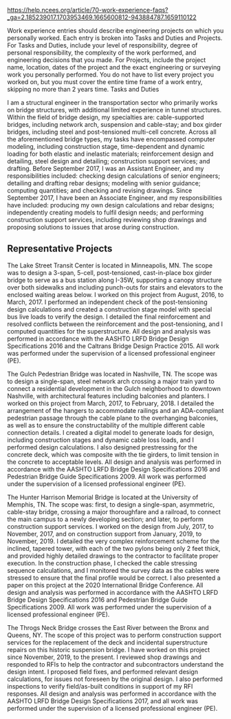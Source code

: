 https://help.ncees.org/article/70-work-experience-faqs?_ga=2.185239017.1703953469.1665600812-943884787.1659110122 

Work experience entries should describe engineering projects on which you personally worked. Each entry is broken into Tasks and Duties and Projects.
For Tasks and Duties, include your level of responsibility, degree of personal responsibility, the complexity of the work performed, and engineering decisions that you made.
For Projects, include the project name, location, dates of the project and the exact engineering or surveying work you personally performed.  You do not have to list every project you worked on, but you must cover the entire time frame of a work entry, skipping no more than 2 years time.
Tasks and Duties

I am a structural engineer in the transportation sector who primarily works on bridge structures, with additional limited experience in tunnel structures. Within the field of bridge design, my specialties are: cable-supported bridges, including network arch, suspension and cable-stay; and box girder bridges, including steel and post-tensioned multi-cell concrete. Across all the aforementioned bridge types, my tasks have encompassed computer modeling, including construction stage, time-dependent and dynamic loading for both elastic and inelastic materials; reinforcement design and detailing, steel design and detailing; construction support services; and drafting. Before September 2017, I was an Assistant Engineer, and my responsibilities included: checking design calculations of senior engineers; detailing and drafting rebar designs; modeling with senior guidance; computing quantities; and checking and revising drawings. Since September 2017, I have been an Associate Engineer, and my responsibilities have included: producing my own design calculations and rebar designs; independently creating models to fulfil design needs; and performing construction support services, including reviewing shop drawings and proposing solutions to issues that arose during construction.

## Representative Projects

The Lake Street Transit Center is located in Minneapolis, MN. The scope was to design a 3-span, 5-cell, post-tensioned, cast-in-place box girder bridge to serve as a bus station along I-35W, supporting a canopy structure over both sidewalks and including punch-outs for stairs and elevators to the enclosed waiting areas below. I worked on this project from August, 2016, to March, 2017. I performed an independent check of the post-tensioning design calculations and created a construction stage model with special bus live loads to verify the design. I detailed the final reinforcement and resolved conflicts between the reinforcement and the post-tensioning, and I computed quantities for the superstructure. All design and analysis was performed in accordance with the AASHTO LRFD Bridge Design Specifications 2016 and the Caltrans Bridge Design Practice 2015. All work was performed under the supervision of a licensed professional engineer (PE).

The Gulch Pedestrian Bridge was located in Nashville, TN. The scope was to design a single-span, steel network arch crossing a major train yard to connect a residential development in the Gulch neighborhood to downtown Nashville, with architectural features including balconies and planters. I worked on this project from March, 2017, to February, 2018. I detailed the arrangement of the hangers to accommodate railings and an ADA-compliant pedestrian passage through the cable plane to the overhanging balconies, as well as to ensure the constructability of the multiple different cable connection details. I created a digital model to generate loads for design, including construction stages and dynamic cable loss loads, and I performed design calculations. I also designed prestressing for the concrete deck, which was composite with the tie girders, to limit tension in the concrete to acceptable levels. All design and analysis was performed in accordance with the AASHTO LRFD Bridge Design Specifications 2016 and Pedestrian Bridge Guide Specifications 2009. All work was performed under the supervision of a licensed professional engineer (PE).

The Hunter Harrison Memorial Bridge is located at the University of Memphis, TN. The scope was: first, to design a single-span, asymmetric, cable-stay bridge, crossing a major thoroughfare and a railroad, to connect the main campus to a newly developing section; and later, to perform construction support services. I worked on the design from July, 2017, to November, 2017, and on construction support from January, 2019, to November, 2019. I detailed the very complex reinforcement scheme for the inclined, tapered tower, with each of the two pylons being only 2 feet thick, and provided highly detailed drawings to the contractor to facilitate proper execution. In the construction phase, I checked the cable stressing sequence calculations, and I monitored the survey data as the cables were stressed to ensure that the final profile would be correct. I also presented a paper on this project at the 2020 International Bridge Conference. All design and analysis was performed in accordance with the AASHTO LRFD Bridge Design Specifications 2016 and Pedestrian Bridge Guide Specifications 2009. All work was performed under the supervision of a licensed professional engineer (PE).

The Throgs Neck Bridge crosses the East River between the Bronx and Queens, NY. The scope of this project was to perform construction support services for the replacement of the deck and incidental superstructure repairs on this historic suspension bridge. I have worked on this project since November, 2019, to the present. I reviewed shop drawings and responded to RFIs to help the contractor and subcontractors understand the design intent. I proposed field fixes, and performed relevant design calculations, for issues not foreseen by the original design. I also performed inspections to verify field/as-built conditions in support of my RFI responses. All design and analysis was performed in accordance with the AASHTO LRFD Bridge Design Specifications 2017, and all work was performed under the supervision of a licensed professional engineer (PE).

